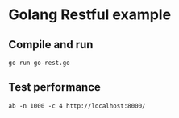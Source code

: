 # Golang Restful example

## Compile and run

```
go run go-rest.go
```

## Test performance

```
ab -n 1000 -c 4 http://localhost:8000/
```

